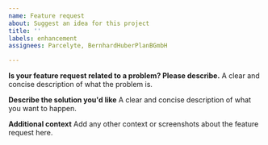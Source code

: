 ```yaml
---
name: Feature request
about: Suggest an idea for this project
title: ''
labels: enhancement
assignees: Parcelyte, BernhardHuberPlanBGmbH

---
```


**Is your feature request related to a problem? Please describe.**
A clear and concise description of what the problem is.

**Describe the solution you'd like**
A clear and concise description of what you want to happen.

**Additional context**
Add any other context or screenshots about the feature request here.
